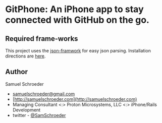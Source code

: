 # GitPhone: An iPhone app to stay connected with GitHub on the go.

## Required frame-works

This project uses the [json-framwork](http://code.google.com/p/json-framework/) for easy json parsing.
Installation directions are [here](http://iphone.zcentric.com/2008/08/05/install-jsonframewor/).

## Author

Samuel Schroeder 

* samuelschroeder@gmail.com
* [http://samuelschroeder.com](http://samuelschroeder.com)
* Managing Consultant <:> Proton Microsystems, LLC <:> iPhone/Rails Development
* twitter - [@SamSchroeder](http://twitter.com/SamSchroeder)